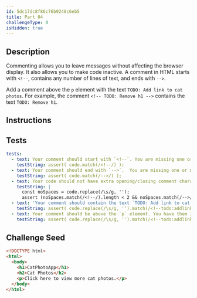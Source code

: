 ```yaml
---
id: 5dc17dc8f86c76b9248c6eb5
title: Part 04
challengeType: 0
isHidden: true
---
```


## Description
<section id='description'>

Commenting allows you to leave messages without affecting the browser display. It also allows you to make code inactive. A comment in HTML starts with `<!--`, contains any number of lines of text, and ends with `-->`. 

Add a comment above the `p` element with the text `TODO: Add link to cat photos`. For example, the comment `<!-- TODO: Remove h1 -->` contains the text `TODO: Remove h1`.

</section>

## Instructions
<section id='instructions'>

</section>

## Tests
<section id='tests'>

```yml
tests:
  - text: Your comment should start with `<!--`. You are missing one or more of the characters that define the start of a comment.
    testString: assert( code.match(/<!--/) );
  - text: Your comment should end with `-->`.  You are missing one or more of the characters that define the end of  start a comment.
    testString: assert( code.match(/-->/) );
  - text: Your code should not have extra opening/closing comment characters. You have an extra `<!--` or `-->` displaying in the browser.
    testString: |
      const noSpaces = code.replace(/\s/g, '');
      assert (noSpaces.match(/<!--/).length < 2 && noSpaces.match(/-->/).length < 2 );
  - text: 'Your comment should contain the text `TODO: Add link to cat photos`.'
    testString: assert( code.replace(/\s/g, '').match(/<!--todo:addlinktocatphotos-->/i) );
  - text: Your comment should be above the `p` element. You have them in the wrong order.
    testString: assert( code.replace(/\s/g, '').match(/<!--todo:addlinktocatphotos--><p>clickheretoviewmorecatphotos\.?<\/p>/i) );

```

</section>

## Challenge Seed
<section id='challengeSeed'>

<div id='html-seed'>

```html
<!DOCTYPE html>
<html>
  <body>
    <h1>CatPhotoApp</h1>
    <h2>Cat Photos</h2>
    <p>Click here to view more cat photos.</p>
  </body>
</html>
```

</div>
</section>
